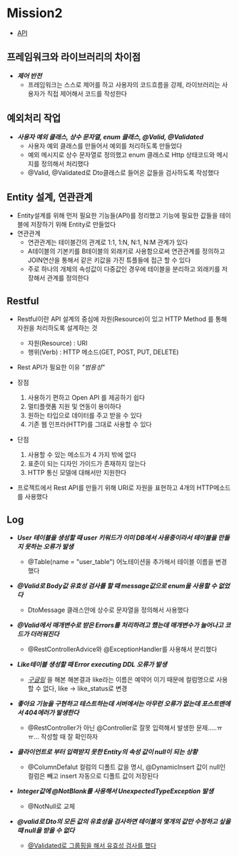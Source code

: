 # Mission2
- [API](https://teamsparta.notion.site/2-95aec72c863448c38f454734a7ccb4ce)
## 프레임워크와 라이브러리의 차이점
- ***제어 반전*** 
  -  프레임워크는 스스로 제어를 하고 사용자의 코드흐름을 강제, 라이브러리는 사용자가 직접 제어해서 코드를 작성한다

## 예외처리 작업
- ***사용자 예외 클래스, 상수 문자열, enum 클래스, @Valid, @Validated***
  - 사용자 예외 클래스를 만들어서 예외를 처리하도록 만들었다
  - 예외 메시지로 상수 문자열로 정의했고 enum 클래스로 Http 상태코드와 메시지를 정의해서 처리했다
  - @Valid, @Validated로 Dto클래스로 들어온 값들을 검사하도록 작성했다

## Entity 설계, 연관관계
- Entity설계를 위해 먼저 필요한 기능들(API)를 정리했고 기능에 필요한 값들을 테이블에 저장하기 위해 Entity로 만들었다
- 연관관계
  - 연관관계는 테이블간의 관계로 1:1, 1:N, N:1, N:M 관계가 있다
  - A테이블의 기본키를 B테이블의 외래키로 사용함으로써 연관관계를 정의하고 JOIN연산을 통해서 같은 키값을 가진 튜플들에 접근 할 수 있다
  - 주로 하나의 개체의 속성값이 다중값인 경우에 테이블을 분리하고 외래키를 저장해서 관계를 정의한다

## Restful
- Restful이란 API 설계의 중심에 자원(Resource)이 있고 HTTP Method 를 통해 자원을 처리하도록 설계하는 것
  - 자원(Resource) : URI
  - 행위(Verb) : HTTP 메소드(GET, POST, PUT, DELETE)

- Rest API가 필요한 이유 *"범용성"*

- 장점 
  1. 사용하기 편하고 Open API 를 제공하기 쉽다
  2. 멀티플랫폼 지원 및 연동이 용이하다
  3. 원하는 타입으로 데이터를 주고 받을 수 있다
  4. 기존 웹 인프라(HTTP)를 그대로 사용할 수 있다

- 단점
  1. 사용할 수 있는 메소드가 4 가지 밖에 없다
  2. 표준이 되는 디자인 가이드가 존재하지 않는다
  3. HTTP 통신 모델에 대해서만 지원한다

- 프로젝트에서 Rest API를 만들기 위해 URI로 자원을 표현하고 4개의 HTTP메소드를 사용했다


## Log
- ***User 테이블을 생성할 때 user 키워드가 이미 DB에서 사용중이라서 테이블을 만들지 못하는 오류가 발생***
  - @Table(name = "user_table") 어노테이션을 추가해서 테이블 이름을 변경했다
  
- ***@Valid로 Body값 유효성 검사를 할 때 message값으로 enum을 사용할 수 없었다***
  - DtoMessage 클래스안에 상수로 문자열을 정의해서 사용했다

- ***@Valid에서 매개변수로 받은 Errors를 처리하려고 했는데 매개변수가 늘어나고 코드가 더러워진다***
  - @RestControllerAdvice와 @ExceptionHandler를 사용해서 분리했다

- ***Like테이블 생성할 때 Error executing DDL 오류가 발생***
  - [*구글링*](https://csy7792.tistory.com/66) 을 해본 해본결과 like라는 이름은 예약어 이기 때문에 컬럼명으로 사용할 수 없다, like -> like_status로 변경
  
- ***좋아요 기능을 구현하고 테스트하는데 서버에서는 아무런 오류가 없는데 포스트맨에서 404에러가 발생한다***
  - @RestController가 아닌 @Controller로 잘못 입력해서 발생한 문제.....ㅠㅠ... 작성할 때 잘 확인하자

- ***클라이언트로 부터 입력받지 못한 Entity의 속성 값이 null이 되는 상황***
  - @ColumnDefalut 컬럼의 디폴트 값을 명시, @DynamicInsert 값이 null인 컬럼은 빼고 insert 자동으로 디폴트 값이 저장된다

- ***Integer값에 @NotBlank를 사용해서 UnexpectedTypeException 발생***
  - @NotNull로 교체

- ***@valid로 Dto의 모든 값의 유효성을 검사하면 테이블의 몇개의 값만 수정하고 싶을 때 null을 받을 수 없다***
  - [@Validated로 그룹핑을 해서 유효성 검사를 했다](https://velog.io/@damiano1027/Spring-Valid-Validated%EB%A5%BC-%EC%9D%B4%EC%9A%A9%ED%95%9C-%EB%8D%B0%EC%9D%B4%ED%84%B0-%EC%9C%A0%ED%9A%A8%EC%84%B1-%EA%B2%80%EC%A6%9D)

